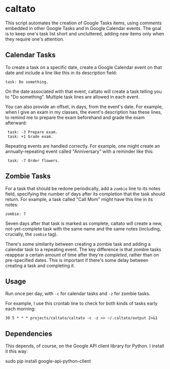 # caltato
This script automates the creation of Google Tasks items, using comments
embedded in other Google Tasks and in Google Calendar events.  The goal is to
keep one's task list short and uncluttered, adding new items only when they
require one's attention.


## Calendar Tasks
To create a task on a specific date, create a Google Calendar event on that
date and include a line like this in its description field:

    task: Do something.

On the date associated with that event, caltato will create a task telling you
to "Do something".  Multiple task lines are allowed in each event.

You can also provide an offset, in days, from the event's date.  For example,
when I give an exam in my classes, the event's description has these lines, to
remind me to prepare the exam beforehand and grade the exam afterward:

     task: -3 Prepare exam.
     task: +1 Grade exam.

Repeating events are handled correctly.  For example, one might create an
annually-repeating event called "Anniversary" with a reminder like this:

     task: -7 Order flowers.

## Zombie Tasks
For a task that should be redone periodically, add a `zombie` line to its notes
field, specifying the number of days after its completion that the task should
return.  For example, a task called "Call Mom" might have this line in its
notes:

    zombie: 7

Seven days after that task is marked as complete, caltato will create a new,
not-yet-complete task with the same name and the same notes (including,
crucially, the `zombie` tag).

There's some similarity between creating a zombie task and adding a calendar
task to a repeating event.  The key difference is that zombie tasks reappear a
certain amount of time after they're *completed*, rather than on pre-specified
dates.  This is important if there's some delay between creating a task and
completing it.

## Usage
Run once per day, with `-c` for calendar tasks and `-z` for zombie tasks.

For example, I use this crontab line to check for both kinds of tasks early
each morning:

    30 5 * * * projects/caltato/caltato -c -z >> ~/.caltato/output 2>&1


## Dependencies

This depends, of course, on the Google API client library for Python.  I install it this way:

   sudo pip install google-api-python-client


